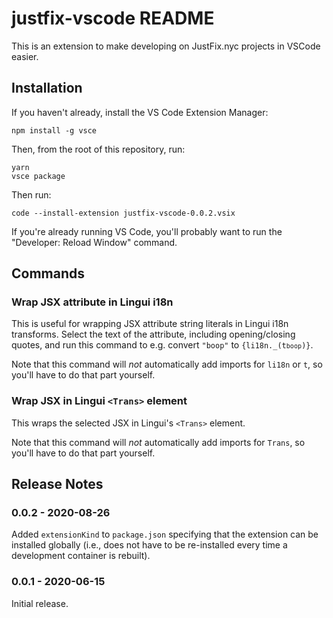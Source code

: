# justfix-vscode README

This is an extension to make developing on JustFix.nyc projects in VSCode easier.

## Installation

If you haven't already, install the VS Code Extension Manager:

```
npm install -g vsce
```

Then, from the root of this repository, run:

```
yarn
vsce package
```

Then run:

```
code --install-extension justfix-vscode-0.0.2.vsix
```

If you're already running VS Code, you'll probably want to run the
"Developer: Reload Window" command.

## Commands

### Wrap JSX attribute in Lingui i18n

This is useful for wrapping JSX attribute string literals in Lingui i18n transforms.
Select the text of the attribute, including opening/closing quotes, and run this
command to e.g. convert `"boop"` to <code>{li18n._(t`boop`)}</code>.

Note that this command will _not_ automatically add imports for `li18n` or `t`,
so you'll have to do that part yourself.

### Wrap JSX in Lingui `<Trans>` element

This wraps the selected JSX in Lingui's `<Trans>` element.

Note that this command will _not_ automatically add imports for `Trans`,
so you'll have to do that part yourself.

## Release Notes

### 0.0.2 - 2020-08-26

Added `extensionKind` to `package.json` specifying that the extension
can be installed globally (i.e., does not have to be re-installed every time
a development container is rebuilt).

### 0.0.1 - 2020-06-15

Initial release.
